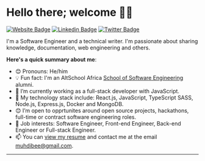 # Hello there; welcome 👋🏾

[![Website Badge](https://img.shields.io/badge/-muhammadibrahim.dev-000000?style=for-the-badge&logo=Google-Chrome&logoColor=white&link=https://muhammadibrahim.dev)](https://muhammadibrahim.dev) [![Linkedin Badge](https://img.shields.io/badge/-Muhammad_Ibrahim-blue?style=for-the-badge&logo=Linkedin&logoColor=white&link=https://www.linkedin.com/in/muhdibee/)](https://www.linkedin.com/in/muhdibee/) [![Twitter Badge](https://img.shields.io/badge/-@muhdibee-1ca0f1?style=for-the-badge&logo=twitter&logoColor=white&link=https://twitter.com/muhdibee)](https://twitter.com/muhdibee)

I'm a Software Engineer and a technical writer. I'm passionate about sharing knowledge, documentation, web engineering and others.

**Here's a quick summary about me**:

- 😊 Pronouns: He/him
- 💡 Fun fact: I'm an AltSchool Africa [School of Software Engineering](https://altschoolafrica.com/schools/engineering) alumni.
- 🌱 I’m currently working as a full-stack developer with JavaScript.
- 🚀 My technology stack include: React.js, JavaScript, TypeScript SASS, Node.js, Express.js, Docker and MongoDB. 
- 😊 I’m open to opprtunites around open source projects, hackathons, full-time or contract software engineering roles.
- 💼 Job interests: Software Engineer, Front-end Engineer, Back-end Engineer or Full-stack Engineer.
- 📫 You can [view my resume](https://drive.google.com/file/d/1HorDvvvKvdD545HO_0NPsHhYHDsapEkQ/view?usp=drive_link) and contact me at the email muhdibee@gmail.com.

---

[//]: # (| <img align="center" src="https://github-readme-stats.vercel.app/api?username=muhdibee&show_icons=true&include_all_commits=true&hide_border=true" alt="Muhdibee's GitHub stats" /> | <img align="center" src="https://github-readme-stats.vercel.app/api/top-langs/?username=muhdibee&langs_count=8&layout=compact&hide_border=true" alt="Muhdibee's GitHub stats" /> |)
[//]: # (| ------------- | ------------- |)
